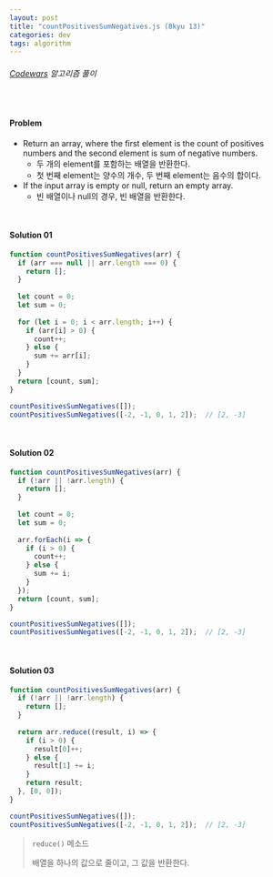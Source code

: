 ```yaml
---
layout: post
title: "countPositivesSumNegatives.js (8kyu 13)"
categories: dev
tags: algorithm
---
```


###### [Codewars](https://www.codewars.com) 알고리즘 풀이

<br>

#### Problem

- Return an array, where the first element is the count of positives numbers and the second element is sum of negative numbers.
  - 두 개의 element를 포함하는 배열을 반환한다.
  - 첫 번째 element는 양수의 개수, 두 번째 element는 음수의 합이다.
- If the input array is empty or null, return an empty array.
  - 빈 배열이나 null의 경우, 빈 배열을 반환한다.

<br>

#### Solution 01

```js
function countPositivesSumNegatives(arr) {
  if (arr === null || arr.length === 0) {
    return [];
  }
  
  let count = 0;
  let sum = 0;
  
  for (let i = 0; i < arr.length; i++) {
    if (arr[i] > 0) {
      count++;
    } else {
      sum += arr[i];
    }
  }
  return [count, sum];
}

countPositivesSumNegatives([]);
countPositivesSumNegatives([-2, -1, 0, 1, 2]);	// [2, -3]
```

<br>

#### Solution 02

```js
function countPositivesSumNegatives(arr) {
  if (!arr || !arr.length) {
    return [];
  }
  
  let count = 0;
  let sum = 0;
  
  arr.forEach(i => {
    if (i > 0) {
      count++;
    } else {
      sum += i;
    }
  });
  return [count, sum];
}

countPositivesSumNegatives([]);
countPositivesSumNegatives([-2, -1, 0, 1, 2]);	// [2, -3]
```

<br>

#### Solution 03

```js
function countPositivesSumNegatives(arr) {
  if (!arr || !arr.length) {
    return [];
  }
  
  return arr.reduce((result, i) => {
    if (i > 0) {
      result[0]++;
    } else {
      result[1] += i;
    }
    return result;
  }, [0, 0]);
}

countPositivesSumNegatives([]);
countPositivesSumNegatives([-2, -1, 0, 1, 2]);	// [2, -3]
```

> `reduce()` 메소드
>
> 배열을 하나의 값으로 줄이고, 그 값을 반환한다.

<br>

<br>